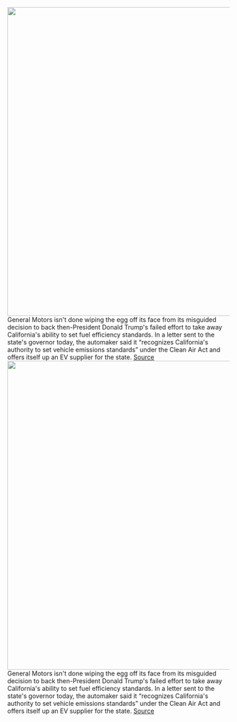 <img src='https://cdn.vox-cdn.com/thumbor/fMkcNWfDSt1KVsmgpKYV4M7IWrg=/0x0:6000x3866/1200x800/filters:focal(2520x1453:3480x2413)/cdn.vox-cdn.com/uploads/chorus_image/image/70370222/1237448695.0.jpg' width='700px' /><br/>
General Motors isn't done wiping the egg off its face from its misguided decision to back then-President Donald Trump's failed effort to take away California's ability to set fuel efficiency standards. In a letter sent to the state's governor today, the automaker said it “recognizes California's authority to set vehicle emissions standards” under the Clean Air Act and offers itself up an EV supplier for the state.
<a href='https://www.theverge.com/2022/1/10/22876516/gm-california-vehicle-emissions-letter-newsom-trump'> Source <a/><img src='https://cdn.vox-cdn.com/thumbor/fMkcNWfDSt1KVsmgpKYV4M7IWrg=/0x0:6000x3866/1200x800/filters:focal(2520x1453:3480x2413)/cdn.vox-cdn.com/uploads/chorus_image/image/70370222/1237448695.0.jpg' width='700px' /><br/>
General Motors isn't done wiping the egg off its face from its misguided decision to back then-President Donald Trump's failed effort to take away California's ability to set fuel efficiency standards. In a letter sent to the state's governor today, the automaker said it “recognizes California's authority to set vehicle emissions standards” under the Clean Air Act and offers itself up an EV supplier for the state.
<a href='https://www.theverge.com/2022/1/10/22876516/gm-california-vehicle-emissions-letter-newsom-trump'> Source <a/>